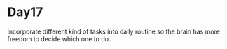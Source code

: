# Day17

Incorporate different kind of tasks into daily routine so the brain has more freedom to decide which one to do.

